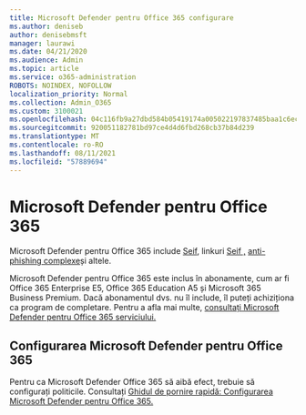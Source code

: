 ```yaml
---
title: Microsoft Defender pentru Office 365 configurare
ms.author: deniseb
author: denisebmsft
manager: laurawi
ms.date: 04/21/2020
ms.audience: Admin
ms.topic: article
ms.service: o365-administration
ROBOTS: NOINDEX, NOFOLLOW
localization_priority: Normal
ms.collection: Admin_O365
ms.custom: 3100021
ms.openlocfilehash: 04c116fb9a27dbd584b05419174a005022197837485baa1c6ec320e5448039a5
ms.sourcegitcommit: 920051182781bd97ce4d4d6fbd268cb37b84d239
ms.translationtype: MT
ms.contentlocale: ro-RO
ms.lasthandoff: 08/11/2021
ms.locfileid: "57889694"
---
```

# <a name="microsoft-defender-for-office-365"></a>Microsoft Defender pentru Office 365

Microsoft Defender pentru Office 365 include [Seif](https://docs.microsoft.com/microsoft-365/security/office-365-security/atp-safe-attachments), linkuri [Seif ,](https://docs.microsoft.com/microsoft-365/security/office-365-security/atp-safe-links) [anti-phishing complexe](https://docs.microsoft.com/microsoft-365/security/office-365-security/atp-anti-phishing)și altele. 

Microsoft Defender pentru Office 365 este inclus în abonamente, cum ar fi Office 365 Enterprise E5, Office 365 Education A5 și Microsoft 365 Business Premium. Dacă abonamentul dvs. nu îl include, îl puteți achiziționa ca program de completare. Pentru a afla mai multe, [consultați Microsoft Defender pentru Office 365 serviciului.](https://docs.microsoft.com/office365/servicedescriptions/office-365-advanced-threat-protection-service-description)

## <a name="set-up-microsoft-defender-for-office-365"></a>Configurarea Microsoft Defender pentru Office 365

Pentru ca Microsoft Defender Office 365 să aibă efect, trebuie să configurați politicile. Consultați [Ghidul de pornire rapidă: Configurarea Microsoft Defender pentru Office 365.](https://docs.microsoft.com/microsoft-365/security/office-365-security/office-365-atp)

